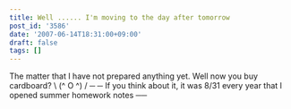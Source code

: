 ```yaml
---
title: Well ...... I'm moving to the day after tomorrow
post_id: '3586'
date: '2007-06-14T18:31:00+09:00'
draft: false
tags: []
---
```


The matter that I have not prepared anything yet. Well now you buy cardboard? \ (^ O ^) / ─ ─ If you think about it, it was 8/31 every year that I opened summer homework notes ──